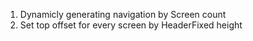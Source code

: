 1. Dynamicly generating navigation by Screen count
2. Set top offset for every screen by HeaderFixed height
